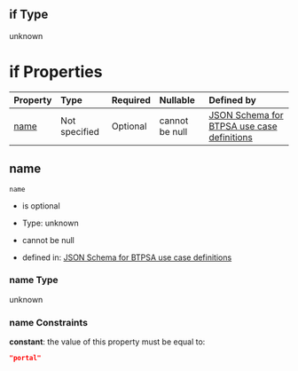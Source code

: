 ## if Type

unknown

# if Properties

| Property      | Type          | Required | Nullable       | Defined by                                                                                                                                                                                                        |
| :------------ | :------------ | :------- | :------------- | :---------------------------------------------------------------------------------------------------------------------------------------------------------------------------------------------------------------- |
| [name](#name) | Not specified | Optional | cannot be null | [JSON Schema for BTPSA use case definitions](btpsa-usecase-properties-services-items-allof-1-then-allof-78-if-properties-name.md "undefined#/properties/services/items/allOf/1/then/allOf/78/if/properties/name") |

## name



`name`

*   is optional

*   Type: unknown

*   cannot be null

*   defined in: [JSON Schema for BTPSA use case definitions](btpsa-usecase-properties-services-items-allof-1-then-allof-78-if-properties-name.md "undefined#/properties/services/items/allOf/1/then/allOf/78/if/properties/name")

### name Type

unknown

### name Constraints

**constant**: the value of this property must be equal to:

```json
"portal"
```
